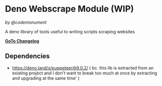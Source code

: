 # Deno Webscrape Module (WIP)
*by @codemonument*

A deno library of tools useful to writing scripts scraping websites

[**GoTo Changelog**](./Changelog.md)

## Dependencies

- https://deno.land/x/puppeteer@9.0.2/ 
  (
   bc. this lib is extracted from an existing project 
   and I don't want to break too much at once 
   by extracting and upgrading at the same time'
  )


